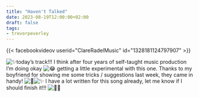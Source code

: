 ```yaml
---
title: "Haven't Talked"
date: 2023-08-19T12:00:00+02:00
draft: false
tags:
- trevorpeverley
---
```


{{< facebookvideov userid="ClareRadelMusic" id="1328181124797907" >}}

![✨](https://static.xx.fbcdn.net/images/emoji.php/v9/tf4/1/16/2728.png)today’s track!!! I think after four years of self-taught music production I’m doing okay ![😂](https://static.xx.fbcdn.net/images/emoji.php/v9/td0/1/16/1f602.png) getting a little experimental with this one. Thanks to my boyfriend for showing me some tricks / suggestions last week, they came in handy! ![🤍](https://static.xx.fbcdn.net/images/emoji.php/v9/tc5/1/16/1f90d.png)![✨](https://static.xx.fbcdn.net/images/emoji.php/v9/tf4/1/16/2728.png) I have a lot written for this song already, let me know if I should finish it!!! ![🙌🏻](https://static.xx.fbcdn.net/images/emoji.php/v9/tb8/1/16/1f64c_1f3fb.png)